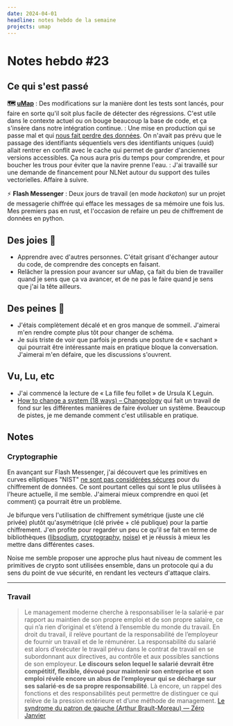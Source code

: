 ```yaml
---
date: 2024-04-01
headline: notes hebdo de la semaine
projects: umap
---
```

# Notes hebdo #23

## Ce qui s'est passé

**🗺️ [uMap](https://umap-project.org)**
: Des modifications sur la manière dont les tests sont lancés, pour faire en sorte qu'il soit plus facile de détecter des régressions. C'est utile dans le contexte actuel ou on bouge beaucoup la base de code, et ça s'insère dans notre intégration continue.
: Une mise en production qui se passe mal et qui [nous fait perdre des données](https://forum.openstreetmap.fr/t/mise-en-production-umap-v2-1-x-compliquee-perte-des-dernieres-donnees-sauvegardees-sur-52-cartes/22336). On n'avait pas prévu que le passage des identifiants séquentiels vers des identifiants uniques (uuid) allait rentrer en conflit avec le cache qui permet de garder d'anciennes versions accessibles. Ça nous aura pris du temps pour comprendre, et pour boucher les trous pour éviter que la navire prenne l'eau.
: J'ai travaillé sur une demande de financement pour NLNet autour du support des tuiles vectorielles. Affaire à suivre.

⚡️ **Flash Messenger**
: Deux jours de travail (en mode *hackaton*) sur un projet de messagerie chiffrée qui efface les messages de sa mémoire une fois lus. Mes premiers pas en rust, et l'occasion de refaire un peu de chiffrement de données en python.

## Des joies 🤗

- Apprendre avec d'autres personnes. C'était grisant d'échanger autour du code, de comprendre des concepts en faisant.
- Relâcher la pression pour avancer sur uMap, ça fait du bien de travailler quand je sens que ça va avancer, et de ne pas le faire quand je sens que j'ai la tête ailleurs.
## Des peines 😬

- J'étais complètement décalé et en gros manque de sommeil. J'aimerai m'en rendre compte plus tôt pour changer de schéma.
- Je suis triste de voir que parfois je prends une posture de « sachant » qui pourrait être intéressante mais en pratique bloque la conversation. J'aimerai m'en défaire, que les discussions s'ouvrent.

## Vu, Lu, etc

- J'ai commencé la lecture de « La fille feu follet » de Ursula K Leguin.
- [How to change a system (18 ways) – Changeology](https://www.enablingchange.com.au/blog/strategy-2/how-to-change-a-system/) qui fait un travail de fond sur les différentes manières de faire évoluer un système. Beaucoup de pistes, je me demande comment c'est utilisable en pratique.

## Notes

### Cryptographie

En avançant sur Flash Messenger, j'ai découvert que les primitives en curves elliptiques "NIST" [ne sont pas considérées sécures](https://safecurves.cr.yp.to/) pour du chiffrement de données. Ce sont pourtant celles qui sont le plus utilisées à l'heure actuelle, il me semble. J'aimerai mieux comprendre en quoi (et comment) ça pourrait être un problème.

Je bifurque vers l'utilisation de chiffrement symétrique (juste une clé privée) plutôt qu'asymétrique (clé privée + clé publique) pour la partie chiffrement. J'en profite pour regarder un peu ce qu'il se fait en terme de bibliothèques ([libsodium](https://pynacl.readthedocs.io/en/latest/), [cryptography](https://cryptography.io/), [noise](https://noiseprotocol.org/noise.html)) et je réussis à mieux les mettre dans différentes cases.

Noise me semble proposer une approche plus haut niveau de comment les primitives de crypto sont utilisées ensemble, dans un protocole qui a du sens du point de vue sécurité, en rendant les vecteurs d'attaque clairs.

---
### Travail

> Le management moderne cherche à responsabiliser le·la salarié·e par rapport au maintien de son propre emploi et de son propre salaire, ce qui n’a rien d’original et s’étend à l’ensemble du monde du travail. En droit du travail, il relève pourtant de la responsabilité de l’employeur de fournir un travail et de le rémunérer. La responsabilité du salarié est alors d’exécuter le travail prévu dans le contrat de travail en se subordonnant aux directives, au contrôle et aux possibles sanctions de son employeur. **Le discours selon lequel le salarié devrait être compétitif, flexible, dévoué pour maintenir son entreprise et son emploi révèle encore un abus de l’employeur qui se décharge sur ses salarié·es de sa propre responsabilité**. Là encore, un rappel des fonctions et des responsabilités peut permettre de distinguer ce qui relève de la pression extérieure et d’une méthode de management.
> [Le syndrome du patron de gauche (Arthur Brault-Moreau) — Zéro Janvier](https://blog.zerojanvier.fr/le-syndrome-du-patron-de-gauche-arthur-brault-moreau?pk_campaign=rss-feed)





